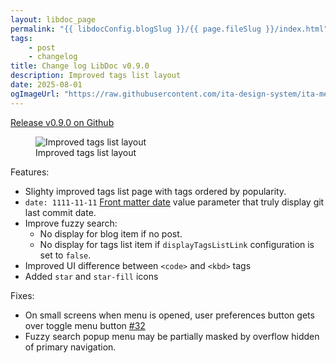 ```yaml
---
layout: libdoc_page
permalink: "{{ libdocConfig.blogSlug }}/{{ page.fileSlug }}/index.html"
tags:
    - post
    - changelog
title: Change log LibDoc v0.9.0
description: Improved tags list layout
date: 2025-08-01
ogImageUrl: "https://raw.githubusercontent.com/ita-design-system/ita-medias/refs/heads/main/libdoc-v0.9.0.avif"
---
```

[Release v0.9.0 on Github](https://github.com/ita-design-system/eleventy-libdoc/releases/tag/0.9.0)

<figure class="long-shadow">
    <img src="{{ ogImageUrl }}"
        alt="Improved tags list layout">
    <figcaption>Improved tags list layout</figcaption>
</figure>

Features:

* Slighty improved tags list page with tags ordered by popularity.
* `date: 1111-11-11` [Front matter date](/content/front-matter/date.md#git-last-modified-date) value parameter that truly display git last commit date.
* Improve fuzzy search: 
    * No display for blog item if no post.
    * No display for tags list item if `displayTagsListLink` configuration is set to `false`.
* Improved UI difference between `<code>` and `<kbd>` tags
* Added `star` and `star-fill` icons

Fixes:

* On small screens when menu is opened, user preferences button gets over toggle menu button [#32](https://github.com/ita-design-system/eleventy-libdoc/issues/32)
* Fuzzy search popup menu may be partially masked by overflow hidden of primary navigation.

